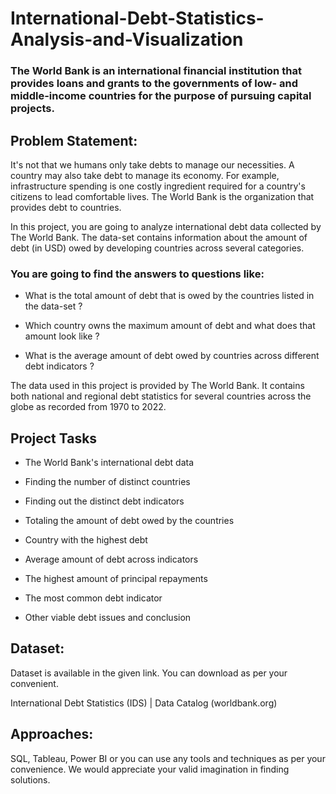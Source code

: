 # International-Debt-Statistics-Analysis-and-Visualization
### The World Bank is an international financial institution that provides loans and grants to the governments of low- and middle-income countries for the purpose of pursuing capital projects.
## Problem Statement:
 It's not that we humans only take debts to manage our necessities. A country may also take debt to manage its economy. For example, infrastructure spending is one costly ingredient required for a country's citizens to lead comfortable lives. The World Bank is the organization that provides debt to countries.

 In this project, you are going to analyze international debt data collected by The World Bank.
 The data-set contains information about the amount of debt (in USD) owed by developing countries across several categories. 
### You are going to find the answers to questions like:

- What is the total amount of debt that is owed by the countries listed in the data-set ?

- Which country owns the maximum amount of debt and what does that amount look like ?

- What is the average amount of debt owed by countries across different debt indicators ?

The data used in this project is provided by The World Bank. It contains both national and regional debt statistics for several countries across the globe as recorded from 1970 to 2022.

## Project Tasks
- The World Bank's international debt data

- Finding the number of distinct countries

- Finding out the distinct debt indicators

- Totaling the amount of debt owed by the countries

- Country with the highest debt

- Average amount of debt across indicators

- The highest amount of principal repayments

- The most common debt indicator

- Other viable debt issues and conclusion

## Dataset:
Dataset is available in the given link. You can download as per your convenient.

International Debt Statistics (IDS) | Data Catalog (worldbank.org)

## Approaches:
SQL, Tableau, Power BI or you can use any tools and techniques as per your convenience. We would appreciate your valid imagination in finding solutions.
